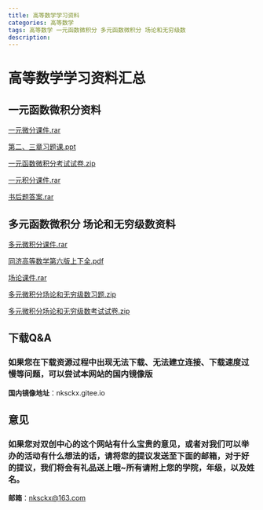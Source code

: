 ```yaml
---
title: 高等数学学习资料
categories: 高等数学
tags: 高等数学 一元函数微积分 多元函数微积分 场论和无穷级数
description: 
---
```


# 高等数学学习资料汇总

<!--more-->

## 一元函数微积分资料

[一元微分课件.rar](https://gitee.com/nksckx/gaodengshuxue/raw/master/一元微分课件.rar)

[第二、三章习题课.ppt](https://gitee.com/nksckx/gaodengshuxue/raw/master/第二、三章习题课.ppt)

[一元函数微积分考试试卷.zip](https://gitee.com/nksckx/gaodengshuxue/raw/master/一元函数微积分考试试卷.zip)

[一元积分课件.rar](https://gitee.com/nksckx/gaodengshuxue/raw/master/一元积分课件.rar)

[书后题答案.rar](https://gitee.com/nksckx/gaodengshuxue/raw/master/书后题答案.rar)

## 多元函数微积分 场论和无穷级数资料

[多元微积分课件.rar](https://gitee.com/nksckx/gaodengshuxue/raw/master/多元微积分课件.rar)

[同济高等数学第六版上下全.pdf](https://gitee.com/nksckx/gaodengshuxue/raw/master/同济高等数学第六版上下全.pdf)

[场论课件.rar](https://gitee.com/nksckx/gaodengshuxue/raw/master/场论课件.rar)

[多元微积分场论和无穷级数习题.zip](https://gitee.com/nksckx/gaodengshuxue/raw/master/多元微积分场论和无穷级数习题.zip)

[多元微积分场论和无穷级数考试试卷.zip](https://gitee.com/nksckx/gaodengshuxue/raw/master/多元微积分场论和无穷级数考试试卷.zip)


## 下载Q&A

### 如果您在下载资源过程中出现无法下载、无法建立连接、下载速度过慢等问题，可以尝试本网站的国内镜像版

**国内镜像地址**：nksckx.gitee.io

## 意见

### 如果您对双创中心的这个网站有什么宝贵的意见，或者对我们可以举办的活动有什么想法的话，请将您的提议发送至下面的邮箱，对于好的提议，我们将会有礼品送上哦~所有请附上您的学院，年级，以及姓名。

**邮箱**：nksckx@163.com
